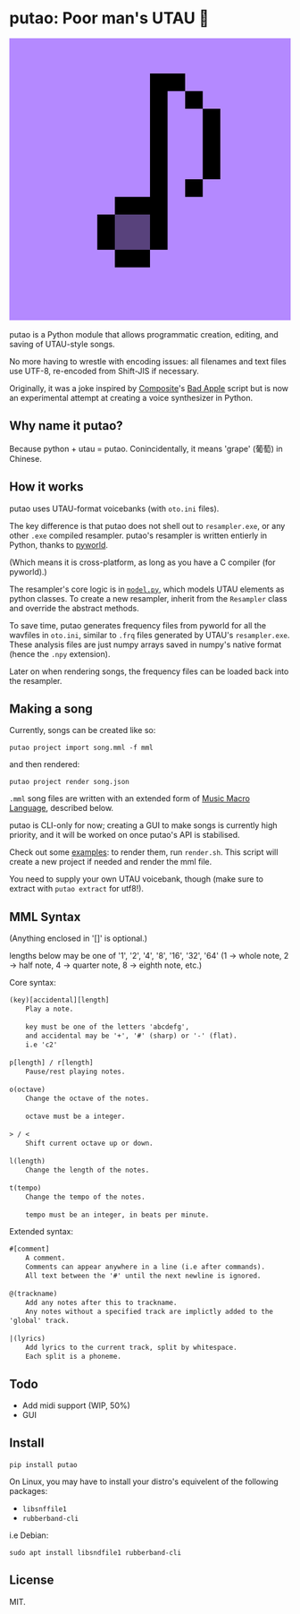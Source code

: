 # putao: Poor man's UTAU 🍇

![レロレロ](https://github.com/ongyx/putao/blob/master/logo.png?raw=true)

putao is a Python module that allows programmatic creation, editing, and saving of UTAU-style songs.

No more having to wrestle with encoding issues: all filenames and text files use UTF-8, re-encoded from Shift-JIS if necessary.

Originally, it was a joke inspired by [Composite]'s [Bad Apple] script but is now an experimental attempt at creating a voice synthesizer in Python.

## Why name it putao?

Because python + utau = putao. Conincidentally, it means 'grape' (葡萄) in Chinese.

## How it works

putao uses UTAU-format voicebanks (with `oto.ini` files).

The key difference is that putao does not shell out to `resampler.exe`, or any other `.exe` compiled resampler.
putao's resampler is written entierly in Python, thanks to [pyworld].

(Which means it is cross-platform, as long as you have a C compiler (for pyworld).)

The resampler's core logic is in [`model.py`](./putao/model.py), which models UTAU elements as python classes.
To create a new resampler, inherit from the `Resampler` class and override the abstract methods.

To save time, putao generates frequency files from pyworld for all the wavfiles in `oto.ini`,
similar to `.frq` files generated by UTAU's `resampler.exe`.
These analysis files are just numpy arrays saved in numpy's native format (hence the `.npy` extension).

Later on when rendering songs, the frequency files can be loaded back into the resampler.

## Making a song

Currently, songs can be created like so:

```
putao project import song.mml -f mml
```

and then rendered:

```
putao project render song.json
```

`.mml` song files are written with an extended form of [Music Macro Language], described below.

putao is CLI-only for now; creating a GUI to make songs is currently high priority,
and it will be worked on once putao's API is stabilised.

Check out some [examples](./examples): to render them, run `render.sh`.
This script will create a new project if needed and render the mml file.

You need to supply your own UTAU voicebank, though (make sure to extract with `putao extract` for utf8!).

## MML Syntax

(Anything enclosed in '[]' is optional.)

lengths below may be one of '1', '2', '4', '8', '16', '32', '64'
(1 -> whole note, 2 -> half note, 4 -> quarter note, 8 -> eighth note, etc.)

Core syntax:

    (key)[accidental][length]
        Play a note.

        key must be one of the letters 'abcdefg',
        and accidental may be '+', '#' (sharp) or '-' (flat).
        i.e 'c2'

    p[length] / r[length]
        Pause/rest playing notes.

    o(octave)
        Change the octave of the notes.

        octave must be a integer.

    > / <
        Shift current octave up or down.

    l(length)
        Change the length of the notes.

    t(tempo)
        Change the tempo of the notes.

        tempo must be an integer, in beats per minute.

Extended syntax:

    #[comment]
        A comment.
        Comments can appear anywhere in a line (i.e after commands).
        All text between the '#' until the next newline is ignored.

    @(trackname)
        Add any notes after this to trackname.
        Any notes without a specified track are implictly added to the 'global' track.

    |(lyrics)
        Add lyrics to the current track, split by whitespace.
        Each split is a phoneme.

## Todo

- Add midi support (WIP, 50%)
- GUI

## Install

```
pip install putao
```

On Linux, you may have to install your distro's equivelent of the following packages:

- `libsnffile1`
- `rubberband-cli`

i.e Debian:

```
sudo apt install libsndfile1 rubberband-cli
```

## License

MIT.


[Composite]: https://www.youtube.com/c/Composite1618
[Bad Apple]: https://github.com/Composite1618/CompositeMemes/
[pyworld]: https://github.com/JeremyCCHsu/Python-Wrapper-for-World-Vocoder
[Music Macro Language]: https://en.wikipedia.org/wiki/Music_Macro_Language
